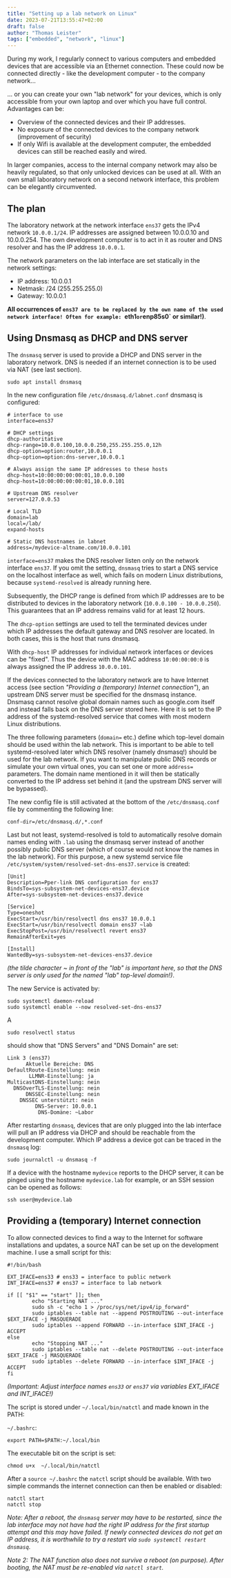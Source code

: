 ```yaml
---
title: "Setting up a lab network on Linux"
date: 2023-07-21T13:55:47+02:00
draft: false
author: "Thomas Leister"
tags: ["embedded", "network", "linux"]
---
```


During my work, I regularly connect to various computers and embedded devices that are accessible via an Ethernet connection. These could now be connected directly - like the development computer - to the company network...

... or you can create your own "lab network" for your devices, which is only accessible from your own laptop and over which you have full control. Advantages can be:

* Overview of the connected devices and their IP addresses.
* No exposure of the connected devices to the company network (improvement of security)
* If only Wifi is available at the development computer, the embedded devices can still be reached easily and wired.

In larger companies, access to the internal company network may also be heavily regulated, so that only unlocked devices can be used at all. With an own small laboratory network on a second network interface, this problem can be elegantly circumvented.

<!--more-->


## The plan

The laboratory network at the network interface `ens37` gets the IPv4 network `10.0.0.1/24`. IP addresses are assigned between 10.0.0.10 and 10.0.0.254. The own development computer is to act in it as router and DNS resolver and has the IP address `10.0.0.1`.

The network parameters on the lab interface are set statically in the network settings:

* IP address: 10.0.0.1
* Netmask: /24 (255.255.255.0)
* Gateway: 10.0.0.1

**All occurrences of `ens37 are to be replaced by the own name of the used network interface! Often for example: `eth1` or `enp85s0` or similar!)**.

## Using Dnsmasq as DHCP and DNS server

The `dnsmasq` server is used to provide a DHCP and DNS server in the laboratory network. DNS is needed if an internet connection is to be used via NAT (see last section).

	sudo apt install dnsmasq

In the new configuration file `/etc/dnsmasq.d/labnet.conf` dnsmasq is configured:

	# interface to use
	interface=ens37
	
	# DHCP settings
	dhcp-authoritative
	dhcp-range=10.0.0.100,10.0.0.250,255.255.255.0,12h
	dhcp-option=option:router,10.0.0.1
	dhcp-option=option:dns-server,10.0.0.1
	
	# Always assign the same IP addresses to these hosts
	dhcp-host=10:00:00:00:00:01,10.0.0.100
	dhcp-host=10:00:00:00:00:01,10.0.0.101
	
	# Upstream DNS resolver
	server=127.0.0.53
	
	# Local TLD
	domain=lab
	local=/lab/
	expand-hosts
	
	# Static DNS hostnames in labnet
	address=/mydevice-altname.com/10.0.0.101

`interface=ens37` makes the DNS resolver listen only on the network interface `ens37`. If you omit the setting, `dnsmasq` tries to start a DNS service on the localhost interface as well, which fails on modern Linux distributions, because `systemd-resolved` is already running here. 

Subsequently, the DHCP range is defined from which IP addresses are to be distributed to devices in the laboratory network (`10.0.0.100 - 10.0.0.250`). This guarantees that an IP address remains valid for at least 12 hours.

The `dhcp-option` settings are used to tell the terminated devices under which IP addresses the default gateway and DNS resolver are located. In both cases, this is the host that runs dnsmasq.

With `dhcp-host` IP addresses for individual network interfaces or devices can be "fixed". Thus the device with the MAC address `10:00:00:00:0` is always assigned the IP address `10.0.0.101`.

If the devices connected to the laboratory network are to have Internet access (see section _"Providing a (temporary) Internet connection"_), an upstream DNS server must be specified for the dnsmasq instance. Dnsmasq cannot resolve global domain names such as google.com itself and instead falls back on the DNS server stored here. Here it is set to the IP address of the systemd-resolved service that comes with most modern Linux distributions.

The three following parameters (`domain=` etc.) define which top-level domain should be used within the lab network. This is important to be able to tell systemd-resolved later which DNS resolver (namely dnsmasq!) should be used for the lab network. 
If you want to manipulate public DNS records or simulate your own virtual ones, you can set one or more `address=` parameters. The domain name mentioned in it will then be statically converted to the IP address set behind it (and the upstream DNS server will be bypassed). 


The new config file is still activated at the bottom of the `/etc/dnsmasq.conf` file by commenting the following line:

	conf-dir=/etc/dnsmasq.d/,*.conf

Last but not least, systemd-resolved is told to automatically resolve domain names ending with `.lab` using the dnsmasq server instead of another possibly public DNS server (which of course would not know the names in the lab network). For this purpose, a new systemd service file `/etc/system/system/resolved-set-dns-ens37.service` is created:

	[Unit]
	Description=Pper-link DNS configuration for ens37
	BindsTo=sys-subsystem-net-devices-ens37.device
	After=sys-subsystem-net-devices-ens37.device
	
	[Service]
	Type=oneshot
	ExecStart=/usr/bin/resolvectl dns ens37 10.0.0.1
	ExecStart=/usr/bin/resolvectl domain ens37 ~lab
	ExecStopPost=/usr/bin/resolvectl revert ens37
	RemainAfterExit=yes
	
	[Install]
	WantedBy=sys-subsystem-net-devices-ens37.device


_(the tilde character ~ in front of the "lab" is important here, so that the DNS server is only used for the named "lab" top-level domain!)_.

The new Service is activated by:

	sudo systemctl daemon-reload
	sudo systemctl enable --now resolved-set-dns-ens37

A 

	sudo resolvectl status

should show that "DNS Servers" and "DNS Domain" are set:

	Link 3 (ens37)
	      Aktuelle Bereiche: DNS     
	DefaultRoute-Einstellung: nein      
	       LLMNR-Einstellung: ja     
	MulticastDNS-Einstellung: nein      
	  DNSOverTLS-Einstellung: nein      
	      DNSSEC-Einstellung: nein      
	    DNSSEC unterstützt: nein      
	         DNS-Server: 10.0.0.1
	          DNS-Domäne: ~Labor 


After restarting `dnsmasq`, devices that are only plugged into the lab interface will pull an IP address via DHCP and should be reachable from the development computer. Which IP address a device got can be traced in the `dnsmasq` log:

	sudo journalctl -u dnsmasq -f

If a device with the hostname `mydevice` reports to the DHCP server, it can be pinged using the hostname `mydevice.lab` for example, or an SSH session can be opened as follows:

	ssh user@mydevice.lab



## Providing a (temporary) Internet connection

To allow connected devices to find a way to the Internet for software installations and updates, a source NAT can be set up on the development machine. I use a small script for this:

	#!/bin/bash

	EXT_IFACE=ens33 # ens33 = interface to public network
	INT_IFACE=ens37 # ens37 = interface to lab network
	
	if [[ "$1" == "start" ]]; then
	        echo "Starting NAT ..."
	        sudo sh -c "echo 1 > /proc/sys/net/ipv4/ip_forward"
	        sudo iptables --table nat --append POSTROUTING --out-interface $EXT_IFACE -j MASQUERADE
	        sudo iptables --append FORWARD --in-interface $INT_IFACE -j ACCEPT
	else
	        echo "Stopping NAT ..."
	        sudo iptables --table nat --delete POSTROUTING --out-interface $EXT_IFACE -j MASQUERADE
	        sudo iptables --delete FORWARD --in-interface $INT_IFACE -j ACCEPT
	fi

_(Important: Adjust interface names `ens33` or `ens37` via variables EXT_IFACE and INT_IFACE!)_

The script is stored under `~/.local/bin/natctl` and made known in the PATH:

`~/.bashrc`:

	export PATH=$PATH:~/.local/bin

The executable bit on the script is set:

	chmod u+x  ~/.local/bin/natctl

After a `source ~/.bashrc` the `natctl` script should be available. With two simple commands the internet connection can then be enabled or disabled:

	natctl start
	natctl stop

_Note: After a reboot, the `dnsmasq` server may have to be restarted, since the lab interface may not have had the right IP address for the first startup attempt and this may have failed. If newly connected devices do not get an IP address, it is worthwhile to try a restart via `sudo systemctl restart dnsmasq`._

_Note 2: The NAT function also does not survive a reboot (on purpose). After booting, the NAT must be re-enabled via `natctl start`._
